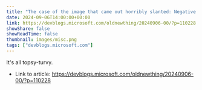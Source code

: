 ```yaml
---
title: "The case of the image that came out horribly slanted: Negative stride"
date: 2024-09-06T14:00:00+00:00
link: https://devblogs.microsoft.com/oldnewthing/20240906-00/?p=110228
showShare: false
showReadTime: false
thumbnail: images/misc.png
tags: ["devblogs.microsoft.com"]
---
```

It's all topsy-turvy.

- Link to article: https://devblogs.microsoft.com/oldnewthing/20240906-00/?p=110228